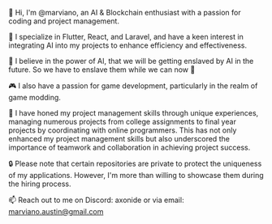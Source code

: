 👋 Hi, I'm @marviano, an AI & Blockchain enthusiast with a passion for coding and project management.

:pushpin: I specialize in Flutter, React, and Laravel, and have a keen interest in integrating AI into my projects to enhance efficiency and effectiveness. 

:pushpin: I believe in the power of AI, that we will be getting enslaved by AI in the future. So we have to enslave them while we can now :poop:

🎮 I also have a passion for game development, particularly in the realm of game modding.

💼 I have honed my project management skills through unique experiences, managing numerous projects from college assignments to final year projects by coordinating with online programmers. This has not only enhanced my project management skills but also underscored the importance of teamwork and collaboration in achieving project success.

🔒 Please note that certain repositories are private to protect the uniqueness of my applications. However, I'm more than willing to showcase them during the hiring process.

📫 Reach out to me on Discord: axonide or via email: marviano.austin@gmail.com

<!---
marviano/marviano is a ✨ special ✨ repository because its `README.md` (this file) appears on your GitHub profile.
You can click the Preview link to take a look at your changes.
--->
